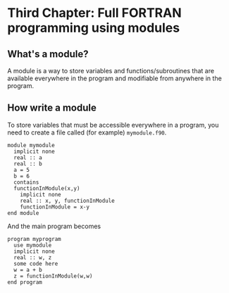 # Third Chapter: Full FORTRAN programming using modules

## What's a module?

A module is a way to store variables and functions/subroutines that are available everywhere in the program and modifiable from anywhere in the program.

## How write a module

To store variables that must be accessible everywhere in a program, you need to create a file called (for example) ```mymodule.f90```.
```
module mymodule
  implicit none
  real :: a
  real :: b
  a = 5
  b = 6
  contains
  functionInModule(x,y)
    implicit none
    real :: x, y, functionInModule
    functionInModule = x-y
end module
```
And the main program becomes
```
program myprogram
  use mymodule
  implicit none
  real :: w, z
  some code here
  w = a + b
  z = functionInModule(w,w)
end program
```
  